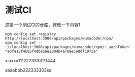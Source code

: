 # 测试CI

这是一个测试CI的仓库，修改一下内容1


```
npm config set registry http://localhost:3000/api/packages/wumacoder/npm/
npm config set -- '//localhost:3000/api/packages/wumacoder/npm/:_authToken' "e6fe15f4685f4dba6be2004b4a768e598dfc973a"
```

xiuxxx1112223333111444

aaaabbb222333333ss
